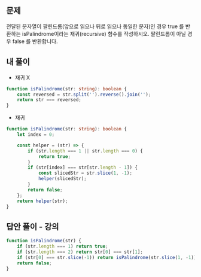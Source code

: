 ## 문제

전달된 문자열이 팔린드롬(앞으로 읽으나 뒤로 읽으나 동일한 문자)인 경우 true 를 반환하는 isPalindrome이라는 재귀(recursive) 함수를 작성하시오. 팔린드롬이 아닐 경우 false 를 반환합니다.

## 내 풀이

- 재귀 X

```typescript
function isPalindrome(str: string): boolean {
	const reversed = str.split('').reverse().join('');
	return str === reversed;
}
```

- 재귀

```typescript
function isPalindrome(str: string): boolean {
	let index = 0;

	const helper = (str) => {
		if (str.length === 1 || str.length === 0) {
			return true;
		}
		if (str[index] === str[str.length - 1]) {
			const slicedStr = str.slice(1, -1);
			helper(slicedStr);
		}
		return false;
	};
	return helper(str);
}
```

## 답안 풀이 - 강의

```javascript
function isPalindrome(str) {
	if (str.length === 1) return true;
	if (str.length === 2) return str[0] === str[1];
	if (str[0] === str.slice(-1)) return isPalindrome(str.slice(1, -1));
	return false;
}
```
